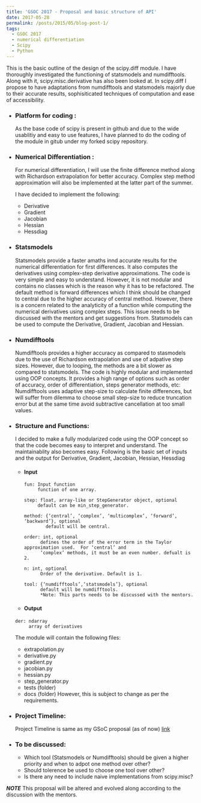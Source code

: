```yaml
---
title: 'GSOC 2017 - Proposal and basic structure of API'
date: 2017-05-28
permalink: /posts/2015/05/blog-post-1/
tags:
  - GSOC 2017
  - numerical differentiation
  - Scipy
  - Python 
---
```


This is the basic outline of the design of the scipy.diff module. I have thoroughly investigated the functioning of statsmodels and numdifftools. Along with it, scipy.misc.derivative has also been looked at. In scipy.diff I propose to have adaptations from numdifftools and statsmodels majorly due to their accurate results, sophisiticated techniques of computation and ease of accessibility. 

* ### Platform for coding :
   As the base code of scipy is present in github and due to the wide usablitiy and easy to use features, I have planned to do the coding of the module in gitub under my forked scipy repository.
   
* ### Numerical Differentiation :
  For numerical differentiation, I will use the finite difference method along with Richardson extrapolation for better accuracy. Complex step method approximation will also be implemented at the latter part of the summer. 
  
  I have decided to implement the following:
  
    - Derivative
    - Gradient
    - Jacobian
    - Hessian
    - Hessdiag
    
* ### Statsmodels
  Statsmodels provide a faster amaths innd accurate results for the numerical differentiation for first differences. It also computes the derivatives using complex-step derivative approximations. The code is very simple and easy to understand. However, it is not modular and contains no classes which is the reason why it has to be refactored. The default method is forward differences which I think should be changed to central due to the higher accuracy of central method.
  However, there is a concern related to the analyticity of a function while computing the numerical derivatives using complex steps. This issue needs to be discussed with the mentors and get suggestions from.
  Statsmodels can be used to compute the Derivative, Gradient, Jacobian and Hessian.
  
* ### Numdifftools
  Numdifftools provides a higher accuracy as compared to stasmodels due to the use of Richardson extrapolation and use of adpative step sizes. However, due to looping, the methods are a bit slower as compared to statsmodels. The code is highly modular and implemented using OOP concepts. It provides a high range of options such as order of accuracy, order of differentiation, steps generator methods, etc:
  Numdifftools uses adaptive step-size to calculate finite differences, but will suffer from dilemma to choose small step-size to reduce truncation error but at the same time avoid subtractive cancellation at too small values.
  
* ### Structure and Functions:
  I decided to make a fully modularized code using the OOP concept so that the code becomes easy to interpret and understand. The maintainablity also becomes easy.
  Following is the basic set of inputs and the output for Derivative, Gradient, Jacobian, Hessian, Hessdiag
  
  - #### Input
  
    ```
    fun: Input function
         function of one array.
         
    step: float, array-like or StepGenerator object, optional 
         default can be min_step_generator.
         
    method: {‘central’, ‘complex’, ‘multicomplex’, ‘forward’, ‘backward’}, optional
            default will be central.
            
    order: int, optional
          defines the order of the error term in the Taylor approximation used.  For ‘central’ and
          ‘complex’ methods, it must be an even number. defualt is 2.
          
    n: int, optional
          Order of the derivative. Default is 1.
          
    tool: {‘numdifftools’,‘statsmodels’}, optional
          default will be numdifftools.     
          *Note: This parts needs to be discussed with the mentors.
    ```
   - #### Output 
   
   ```
   der: ndarray
        array of derivatives
   ```
   
    The module will contain the following files:
    - extrapolation.py
    - derivative.py
    - gradient.py
    - jacobian.py
    - hessian.py
    - step_generator.py
    - tests (folder)
    - docs (folder)
    However, this is subject to change as per the requirements.
    
 * ### Project Timeline:
    Project Timeline is same as my GSoC proposal (as of now) [link](https://docs.google.com/document/d/1WQwpD4VU3cewBH99a_2-3CcTmhtbclgS6JR1lVXmcYA/edit?usp=sharing)
    
 * ### To be discussed:
    - Which tool (Statsmodels or Numdifftools) should be given a higher priority and when to adpot one method over other?
    - Should tolerence be used to choose one tool over other?
    - Is there any need to include naive implementations from scipy.misc?
    
 ***NOTE*** This proposal will be altered and evolved along according to the discussion with the mentors.
    
    
